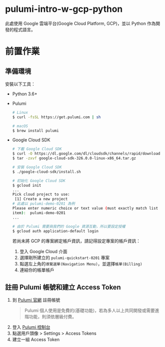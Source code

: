 # pulumi-intro-w-gcp-python
此處使用 Google 雲端平台(Google Cloud Platform, GCP)，並以 Python 作為開發的程式語言。

# 前置作業

## 準備環境
安裝以下工具：

- Python 3.6+
- Pulumi
    ```bash
    # Linux
    $ curl -fsSL https://get.pulumi.com | sh

    # macOS
    $ brew install pulumi
    ```
- Google Cloud SDK
    ```bash
    # 下載 Google Cloud SDK
    $ curl -O https://dl.google.com/dl/cloudsdk/channels/rapid/downloads/google-cloud-sdk-326.0.0-linux-x86_64.tar.gz
    $ tar -zxvf google-cloud-sdk-326.0.0-linux-x86_64.tar.gz

    # 安裝 Google Cloud SDK
    $ ./google-cloud-sdk/install.sh

    # 初始化 Google Cloud SDK
    $ gcloud init
    ...
    Pick cloud project to use:
     [1] Create a new project
    # 此處以 pulumi-demo-0201 為例
    Please enter numeric choice or text value (must exactly match list
    item):  pulumi-demo-0201
    ...

    # 由於 Pulumi 需要與我們的 Google 資源互動，所以要設定授權
    $ gcloud auth application-default login
    ```

    若尚未將 GCP 的專案綁定帳戶資訊，請記得設定專案的帳戶資訊：
    1. 登入 Google Cloud 介面
    2. 選擇剛所建立的 `pulumi-quickstart-0201` 專案
    3. 點選左上角的`導覽選單(Navigation Menu)`，並選擇`帳單(Billing)`
    4. 連結你的帳單帳戶

## 註冊 Pulumi 帳號和建立 Access Token
1. 到 [Pulumi 官網]([https://app.pulumi.com/signup](https://app.pulumi.com/signup)) 註冊帳號
   > Pulumi 個人使用是免費的(基礎功能)，若為多人以上共同開發或需要進階功能，則須依層級付費。
2. 登入 [Pulumi 控制台]([https://app.pulumi.com/](https://app.pulumi.com/))
3. 點選用戶頭像 > Settings > Access Tokens
4. 建立一組 Access Token
